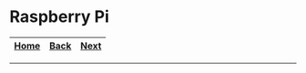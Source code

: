 # Raspberry Pi

| [Home](/README.md) | [Back](../Newlib/1_error_when_run_make_after_modification_in_newlib_repo.md) | [Next](../RTEMS/README.md) |
| :---: | :---: | :---: |

---